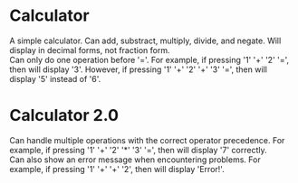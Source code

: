 # Calculator

A simple calculator. Can add, substract, multiply, divide, and negate. Will display in decimal forms, not fraction form. <br>
Can only do one operation before '='. For example, if pressing '1' '+' '2' '=', then will display '3'. However, if pressing '1' '+' '2' '+' '3' '=', 
then will display '5' instead of '6'.

# Calculator 2.0

Can handle multiple operations with the correct operator precedence. For example, if pressing '1' '+' '2' '*' '3' '=', then will display '7' correctly.<br>
Can also show an error message when encountering problems. For example, if pressing '1' '+' '+' '2', then will display 'Error!'.
